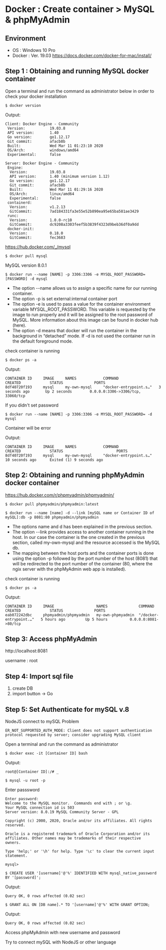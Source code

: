 # Docker : Create container > MySQL & phpMyAdmin
## Environment
- OS : Windows 10 Pro
- Docker : Ver. 19.03 https://docs.docker.com/docker-for-mac/install/

## Step 1 : Obtaining and running MySQL docker container
Open a terminal and run the command as administrator below in order to check your docker installation
```
$ docker version
```
Output:
```
Client: Docker Engine - Community
 Version:           19.03.8
 API version:       1.40
 Go version:        go1.12.17
 Git commit:        afacb8b
 Built:             Wed Mar 11 01:23:10 2020
 OS/Arch:           windows/amd64
 Experimental:      false

Server: Docker Engine - Community
 Engine:
  Version:          19.03.8
  API version:      1.40 (minimum version 1.12)
  Go version:       go1.12.17
  Git commit:       afacb8b
  Built:            Wed Mar 11 01:29:16 2020
  OS/Arch:          linux/amd64
  Experimental:     false
 containerd:
  Version:          v1.2.13
  GitCommit:        7ad184331fa3e55e52b890ea95e65ba581ae3429
 runc:
  Version:          1.0.0-rc10
  GitCommit:        dc9208a3303feef5b3839f4323d9beb36df0a9dd
 docker-init:
  Version:          0.18.0
  GitCommit:        fec3683

```

https://hub.docker.com/_/mysql
```
$ docker pull mysql
```
MySQL version 8.0.1
```
$ docker run --name [NAME] -p 3306:3306 -e MYSQL_ROOT_PASSWORD=[PASSWORD] -d mysql
```
- The option --name allows us to assign a specific name for our running container.
- The option -p is set external:internal container port
- The option -e is used to pass a value for the container environment variable MYSQL_ROOT_PASSWORD. This variable is requested by the image to
run properly and it will be assigned to the root password of MySQL. More information about this image can be found in docker hub (here).
- The option -d means that docker will run the container in the background in “detached” mode. If -d is not used the container run in the default foreground mode.

check container is running
```
$ docker ps -a
```
Output:
```
CONTAINER ID     IMAGE     NAMES            COMMAND                  CREATED             STATUS              PORTS
8df40720f193     mysql     my-own-mysql     "docker-entrypoint.s…"   3 seconds ago       Up 2 seconds        0.0.0.0:3306->3306/tcp, 33060/tcp 
```
If you didn't set password
```
$ docker run --name [NAME] -p 3306:3306 -e MYSQL_ROOT_PASSWORD= -d mysql
```
Container will be error

Output:
```
CONTAINER ID     IMAGE     NAMES            COMMAND                  CREATED             STATUS                        PORTS
8df40720f193     mysql     my-own-mysql     "docker-entrypoint.s…"   10 seconds ago      Exited (1) 9 seconds ago 
```

## Step 2: Obtaining and running phpMyAdmin docker container
https://hub.docker.com/r/phpmyadmin/phpmyadmin/
```
$ docker pull phpmyadmin/phpmyadmin:latest
```
```
$ docker run --name [name] -d --link [mySQL name or Container ID of mySQL]:db -p 8081:80 phpmyadmin/phpmyadmin
```
- The options name and d has been explained in the previous section.
- The option --link provides access to another container running in the host. In our case the container is the one created in the previous section, called my-own-mysql and the resource accessed is the MySQL db.
- The mapping between the host ports and the container ports is done using the option -p followed by the port number of the host (8081) that will be redirected to the port number of the container (80, where the ngix server with the phpMyAdmin web app is installed).

check container is running
```
$ docker ps -a
```
Output:
```
CONTAINER ID     IMAGE                   NAMES              COMMAND                  CREATED             STATUS              PORTS
eab072242dbc     phpmyadmin/phpmyadmin   my-own-phpmyadmin  "/docker-entrypoint.…"   5 hours ago         Up 5 hours          0.0.0.0:8081->80/tcp 
```

## Step 3: Access phpMyAdmin
 http://localhost:8081

 username : root

## Step 4: Import sql file
1. create DB
2. import button -> Go

## Step 5: Set Authenticate for mySQL v.8

NodeJS connect to mySQL Problem  
```
ER_NOT_SUPPORTED_AUTH_MODE: Client does not support authentication protocol requested by server; consider upgrading MySQL client
```
Open a terminal and run the command as administrator
```
$ docker exec -it [Container ID] bash
```
Output:
```
root@[Container ID]:/# _
```
```
$ mysql -u root -p
```
Enter passsword
```
Enter password:
Welcome to the MySQL monitor.  Commands end with ; or \g.
Your MySQL connection id is 503
Server version: 8.0.19 MySQL Community Server - GPL

Copyright (c) 2000, 2020, Oracle and/or its affiliates. All rights reserved.

Oracle is a registered trademark of Oracle Corporation and/or its
affiliates. Other names may be trademarks of their respective
owners.

Type 'help;' or '\h' for help. Type '\c' to clear the current input statement.

mysql>
```
```
$ CREATE USER '[username]'@'%' IDENTIFIED WITH mysql_native_password BY '[password]';
```
Output:
```
Query OK, 0 rows affected (0.02 sec)
```
```
$ GRANT ALL ON [DB name].* TO '[username]'@'%' WITH GRANT OPTION;
```
Output:
```
Query OK, 0 rows affected (0.02 sec)
```
Access phpMyAdmin with new username and password

Try to connect mySQL with NodeJS or other language
